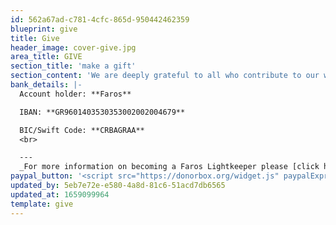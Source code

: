 ```yaml
---
id: 562a67ad-c781-4cfc-865d-950442462359
blueprint: give
title: Give
header_image: cover-give.jpg
area_title: GIVE
section_title: 'make a gift'
section_content: 'We are deeply grateful to all who contribute to our work supporting refugee children. If you''d like to help us provide care to refugee children and youth in Greece by supporting us financially, you may give a one-time gift to Faros.'
bank_details: |-
  Account holder: **Faros**

  IBAN: **GR9601403530353002002004679**

  BIC/Swift Code: **CRBAGRAA**  
  <br>

  ---
  _For more information on becoming a Faros Lightkeeper please [click here](/lightkeeper)._
paypal_button: '<script src="https://donorbox.org/widget.js" paypalExpress="true"></script><iframe src="https://donorbox.org/embed/faros-1" name="donorbox" allowpaymentrequest="allowpaymentrequest" seamless="seamless" frameborder="0" scrolling="no" height="900px" width="100%" style="max-width: 500px; min-width: 250px; max-height:none!important"></iframe>'
updated_by: 5eb7e72e-e580-4a8d-81c6-51acd7db6565
updated_at: 1659099964
template: give
---
```

